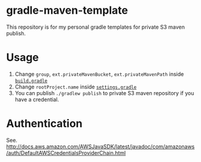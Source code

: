 gradle-maven-template
=====================

This repository is for my personal gradle templates for private S3 maven publish.

# Usage

1. Change `group`, `ext.privateMavenBucket`, `ext.privateMavenPath` inside [`build.gradle`](./build.gradle)
2. Change `rootProject.name` inside [`settings.gradle`](./settings.gradle)
3. You can publish `./gradlew publish` to private S3 maven repository if you have a credential.

# Authentication

See. http://docs.aws.amazon.com/AWSJavaSDK/latest/javadoc/com/amazonaws/auth/DefaultAWSCredentialsProviderChain.html

